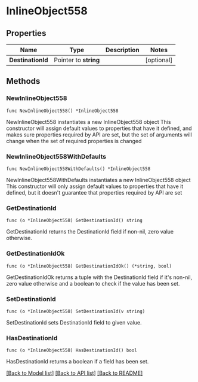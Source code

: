 # InlineObject558

## Properties

Name | Type | Description | Notes
------------ | ------------- | ------------- | -------------
**DestinationId** | Pointer to **string** |  | [optional] 

## Methods

### NewInlineObject558

`func NewInlineObject558() *InlineObject558`

NewInlineObject558 instantiates a new InlineObject558 object
This constructor will assign default values to properties that have it defined,
and makes sure properties required by API are set, but the set of arguments
will change when the set of required properties is changed

### NewInlineObject558WithDefaults

`func NewInlineObject558WithDefaults() *InlineObject558`

NewInlineObject558WithDefaults instantiates a new InlineObject558 object
This constructor will only assign default values to properties that have it defined,
but it doesn't guarantee that properties required by API are set

### GetDestinationId

`func (o *InlineObject558) GetDestinationId() string`

GetDestinationId returns the DestinationId field if non-nil, zero value otherwise.

### GetDestinationIdOk

`func (o *InlineObject558) GetDestinationIdOk() (*string, bool)`

GetDestinationIdOk returns a tuple with the DestinationId field if it's non-nil, zero value otherwise
and a boolean to check if the value has been set.

### SetDestinationId

`func (o *InlineObject558) SetDestinationId(v string)`

SetDestinationId sets DestinationId field to given value.

### HasDestinationId

`func (o *InlineObject558) HasDestinationId() bool`

HasDestinationId returns a boolean if a field has been set.


[[Back to Model list]](../README.md#documentation-for-models) [[Back to API list]](../README.md#documentation-for-api-endpoints) [[Back to README]](../README.md)


